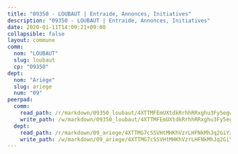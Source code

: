 ```yaml
---
title: "09350 - LOUBAUT | Entraide, Annonces, Initiatives"
description: "09350 - LOUBAUT | Entraide, Annonces, Initiatives"
date: 2020-01-11T14:09:21+09:00
collapsible: false
layout: commune
comm:
  nom: "LOUBAUT"
  slug: loubaut
  cp: "09350"
dept:
  nom: "Ariège"
  slug: ariege
  num: "09"
peerpad:
  comm:
    read_path: /r/markdown/09350_loubaut/4XTTMFEmUXtdkRrhhRRxghu3Fy5egwTG5P2grLNoRRPPBrKJA
    write_path: /w/markdown/09350_loubaut/4XTTMFEmUXtdkRrhhRRxghu3Fy5egwTG5P2grLNoRRPPBrKJA-K3TgV3L7KShResNcYQFkR6DJHDhUtz2vAMTaQDHtPpxruCQkLHNXtyQhbtADosinJ3DigqCQ3Z5wQdFcfZMDMzFZEDXFsweniUgVzRGL4QUpi8LUUA5irZaqqdLVMA4ukaf3NrPk
  dept:
    read_path: /r/markdown/09_ariege/4XTTMG7cSSVHtMHKhVzrLHFNkMhJq2GiY37tW1RLaySvmC5m7
    write_path: /w/markdown/09_ariege/4XTTMG7cSSVHtMHKhVzrLHFNkMhJq2GiY37tW1RLaySvmC5m7-K3TgTss1C8HjViVkpwivQX7MahnqC11ekSJQuYEnrMDTmDE1FfJsoB9BatqQw5xZL2YVE8soFWdt5YbjPCiw8Nef7nnDAgssxyMxh5u11RAcuqPo3TLSQutK9TFNiNP3xhEoTkkD
---
```


